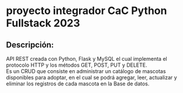 # proyecto integrador CaC Python Fullstack 2023
  
## Descripción:   
API REST creada con Python, Flask y MySQL el cual implementa el protocolo HTTP y los métodos GET, POST, PUT y DELETE.   
Es un CRUD que consiste en administrar un catálogo de mascotas disponibles para adoptar, en el cual se podrá agregar, leer, actualizar y eliminar los registros de cada mascota en la Base de datos.  
